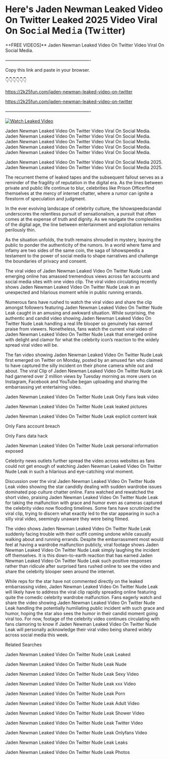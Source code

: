 # Here's Jaden Newman Leaked Video On Twitter Leaked 2025 Video Viral On Soc𝚒al Med𝚒a (Tw𝚒tter)

++FREE VIDEOS]** Jaden Newman Leaked Video On Twitter Video Viral On Social Media.

———————————————————-

Copy this link and paste in your browser.

👇👇👇👇👇👇

https://2k25fun.com/jaden-newman-leaked-video-on-twitter

https://2k25fun.com/jaden-newman-leaked-video-on-twitter

———————————————————-

[![Watch Leaked Video](https://miro.medium.com/v2/resize:fit:828/format:webp/1*cilzJN44JGOrTw9NJCrNHA.gif "Watch Leaked Video")](https://2k25fun.com/jaden-newman-leaked-video-on-twitter)

Jaden Newman Leaked Video On Twitter Video Viral On Social Media. Jaden Newman Leaked Video On Twitter Video Viral On Social Media. Jaden Newman Leaked Video On Twitter Video Viral On Social Media. Jaden Newman Leaked Video On Twitter Video Viral On Social Media. Jaden Newman Leaked Video On Twitter Video Viral On Social Media.

Jaden Newman Leaked Video On Twitter Video Viral On Social Media 2025. Jaden Newman Leaked Video On Twitter Video Viral On Social Media 2025.

The recurrent theme of leaked tapes and the subsequent fallout serves as a reminder of the fragility of reputation in the digital era. As the lines between private and public life continue to blur, celebrities like Prison Officerfind themselves at the mercy of internet chatter, where a rumor can ignite a firestorm of speculation and judgment.

In the ever evolving landscape of celebrity culture, the Ishowspeedscandal underscores the relentless pursuit of sensationalism, a pursuit that often comes at the expense of truth and dignity. As we navigate the complexities of the digital age, the line between entertainment and exploitation remains perilously thin.

As the situation unfolds, the truth remains shrouded in mystery, leaving the public to ponder the authenticity of the rumors. In a world where fame and infamy are two sides of the same coin, the saga of Ishowspeedis a testament to the power of social media to shape narratives and challenge the boundaries of privacy and consent.

The viral video of Jaden Newman Leaked Video On Twitter Nude Leak emerging online has amassed tremendous views across fan accounts and social media sites with one video clip. The viral video circulating recently shows Jaden Newman Leaked Video On Twitter Nude Leak in an unexpected and hilarious moment while in public running errands.

Numerous fans have rushed to watch the viral video and share the clip amongst followers featuring Jaden Newman Leaked Video On Twitter Nude Leak caught in an amusing and awkward situation. While surprising, the authentic and candid video showing Jaden Newman Leaked Video On Twitter Nude Leak handling a real life blooper so genuinely has earned praise from viewers. Nonetheless, fans watch the current viral video of Jaden Newman Leaked Video On Twitter Nude Leak that emerged online with delight and clamor for what the celebrity icon’s reaction to the widely spread viral video will be.

The fan video showing Jaden Newman Leaked Video On Twitter Nude Leak first emerged on Twitter on Monday, posted by an amused fan who claimed to have captured the silly incident on their phone camera while out and about. The viral Clip of Jaden Newman Leaked Video On Twitter Nude Leak had garnered over 2 million views by Tuesday morning as more users on Instagram, Facebook and YouTube began uploading and sharing the embarrassing yet entertaining video.

Jaden Newman Leaked Video On Twitter Nude Leak Only Fans leak video

Jaden Newman Leaked Video On Twitter Nude Leak leaked pictures

Jaden Newman Leaked Video On Twitter Nude Leak explicit content leak

Only Fans account breach

Only Fans data hack

Jaden Newman Leaked Video On Twitter Nude Leak personal information exposed

Celebrity news outlets further spread the video across websites as fans could not get enough of watching Jaden Newman Leaked Video On Twitter Nude Leak in such a hilarious and eye-catching viral moment.

Discussion over the viral Jaden Newman Leaked Video On Twitter Nude Leak video showing the star candidly dealing with sudden wardrobe issues dominated pop culture chatter online. Fans watched and rewatched the short video, praising Jaden Newman Leaked Video On Twitter Nude Leak for taking the malfunction with grace and humor even as cameras captured the celebrity video now flooding timelines. Some fans have scrutinized the viral clip, trying to discern what exactly led to the star appearing in such a silly viral video, seemingly unaware they were being filmed.

The video shows Jaden Newman Leaked Video On Twitter Nude Leak suddenly facing trouble with their outfit coming undone while casually walking about and running errands. Despite the embarrassment most would feel at having a wardrobe malfunction publicly, viral footage shows Jaden Newman Leaked Video On Twitter Nude Leak simply laughing the incident off themselves. It is this down-to-earth reaction that has earned Jaden Newman Leaked Video On Twitter Nude Leak such positive responses rather than ridicule after surprised fans rushed online to see the video and share the celebrity blooper seen around the internet.

While reps for the star have not commented directly on the leaked embarrassing video, Jaden Newman Leaked Video On Twitter Nude Leak will likely have to address the viral clip rapidly spreading online featuring quite the comedic celebrity wardrobe malfunction. Fans eagerly watch and share the video showing Jaden Newman Leaked Video On Twitter Nude Leak handling the potentially humiliating public incident with such grace and humor, hoping the star also sees the humor in their candid moment going viral too. For now, footage of the celebrity video continues circulating with fans clamoring to know if Jaden Newman Leaked Video On Twitter Nude Leak will personally acknowledge their viral video being shared widely across social media this week.

Related Searches

Jaden Newman Leaked Video On Twitter Nude Leak Leaked

Jaden Newman Leaked Video On Twitter Nude Leak Nude

Jaden Newman Leaked Video On Twitter Nude Leak Sexy Video

Jaden Newman Leaked Video On Twitter Nude Leak xxx Video

Jaden Newman Leaked Video On Twitter Nude Leak Porn

Jaden Newman Leaked Video On Twitter Nude Leak Adult Video

Jaden Newman Leaked Video On Twitter Nude Leak Shower Video

Jaden Newman Leaked Video On Twitter Nude Leak Twitter Video

Jaden Newman Leaked Video On Twitter Nude Leak Onlyfans Video

Jaden Newman Leaked Video On Twitter Nude Leak Leaks

Jaden Newman Leaked Video On Twitter Nude Leak Photos